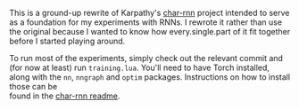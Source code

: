 This is a ground-up rewrite of Karpathy's [char-rnn](https://github.com/karpathy/char-rnn) project intended to serve as a foundation for my experiments with RNNs. I rewrote it rather than use the original because I wanted to know how every.single.part of it fit together before I started playing around.

To run most of the experiments, simply check out the relevant commit and (for now at least) run `training.lua`. You'll need to have Torch installed, along with the `nn`, `nngraph` and `optim` packages. Instructions on how to install those can be  
found in the [char-rnn readme](https://github.com/karpathy/char-rnn).
